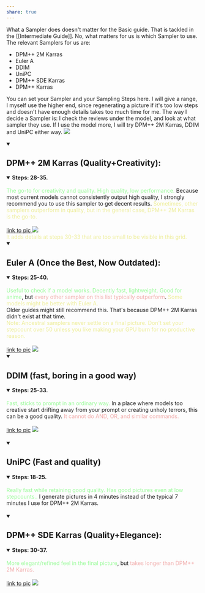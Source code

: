 ```yaml
---
share: true
---
```


What a Sampler does doesn't matter for the Basic guide. That is tackled in the [[Intermediate Guide]]. No, what matters for us is which Sampler to use.
The relevant Samplers for us are:
- DPM++ 2M Karras
- Euler A
- DDIM
- UniPC
- DPM++ SDE Karras
- DPM++ Karras

You can set your Sampler and your Sampling Steps here. I will give a range, I myself use the higher end, since regenerating a picture if it's too low steps and doesn't have enough details takes too much time for me. 
The way I decide a Sampler is: I check the reviews under the model, and look at what sampler they use. If I use the model more, I will try DPM++ 2M Karras, DDIM and UniPC either way. 
![](https://lh4.googleusercontent.com/dlp1VGs-wqr4fhSzjP0gIBofRCoOJVKHQ530UNllzjHTNjUnHiOGMz1kw6aQhRWFKm5Wjb3XcUJIS6saVRoXx4GHE6wgU99Glts4GL7cKghmuw3E9T6cUHn-fZ8_AP3iOHCNGiRxt5u5eTTt3YO8caE)


<details open><summary>
<b><h2> DPM++ 2M Karras (Quality+Creativity): </h2>
</b></summary>
<details open><summary>
<b> Steps: 28-35.
</b></summary>
</details>
<br> 
<font color=98fb98>The go-to for creativity and quality. High quality, low performance.</font> Because most current models cannot consistently output high quality, I strongly recommend you to use this sampler to get decent results. <font color=EDED96>Sometimes, other samplers outperform in quality, but in the general case, DPM++ 2M Karras is the go-to.</font> 
<br><br>
<a href="https://cdn.discordapp.com/attachments/1017817227245924432/1092427055351746610/xyz_grid-0002-1469537461-1.png">link to pic </a>
<img src="https://lh5.googleusercontent.com/haIj2Wd4WUT2_pyG4r-kpfFo2Nwz9yF7O4oyOgMNhaWCeHDV4rZGLvkN5SSV5bPoz-xqougnElZuJQb7FC81CG2kk9l7FG2x4QuzWKwBXUypmIDsRiwKTE4qkvmNQbVFJYMh1zVi2JreW4wf78wKQxc"> 
<br>
<font color=EDED96>It adds details at steps 30-33 that are too small to be visible in this grid. </font>

</details>

<details open><summary>
<b><h2> Euler A (Once the Best, Now Outdated): </h2>
</b></summary>
<details open><summary>
<b> Steps: 25-40.
</b></summary>
</details>
<br> 
<font color=98fb98>Useful to check if a model works. Decently fast, lightweight. Good for anime</font>, but <font color=F1ACAB>every other sampler on this list typically outperform</font>. <font color=EDED96>Some models might be better with Euler A.</font> 
<br>
Older guides might still recommend this. That's because DPM++ 2M Karras didn't exist at that time. 
 <br>
 <font color=EDED96>Note: Ancestral samplers never settle on a final picture. Don't set your stepcount over 50 unless you like making your GPU burn for no productive reason.</font>
<br> <br>
<a href="https://cdn.discordapp.com/attachments/1017817227245924432/1092427666088538132/xyz_grid-0005-2305384990.png">link to pic</a>
<img src="https://lh5.googleusercontent.com/Ezw6uMz-lzis4r_pQuOXH2Y25VkAvxaafbSIO93uHkSl8X8b9PofquA7f4NKgGkcyKhf0ukxasfKsQilhb4tzbjURbeMCxZ-whKqw22I0SpGyxsBJhoPZmx_ilpuHOTrexX6HPfpucsOcrYcHHzL1xU">

</details>


<details open><summary>
<b><h2>DDIM (fast, boring in a good way)</h2>
</b></summary>
<details open><summary>
<b> Steps: 25-33.
</b></summary>
</details>
<br> 
<font color=98fb98>Fast, sticks to prompt in an ordinary way.</font> In a place where models too creative start drifting away from your prompt or creating unholy terrors, this can be a good quality. <font color=F1ACAB>It cannot do AND, OR, and similar commands.</font>
<br><br>
<a href="https://cdn.discordapp.com/attachments/1017817227245924432/1092427330552594482/xyz_grid-0004-3959478556.png">link to pic</a>
<img src="https://lh3.googleusercontent.com/kIKatfo9mSaY_pq7su9drACAIw6i859iKyiFNcgQBM2br9tpq4Pk8eP9hX8hgOaeBAKs5CWF1fmbrrdNfFxT91uVR73w9YnZikhTvVz6MlIj7LcxNItIyx2vlSiZfI3LB1ARmWCAVreqxA-Uv73lZzg">
</details> 
<br>
<details open><summary>
<b><h2>UniPC (Fast and quality) </h2>
</b></summary>
<details open><summary>
<b> Steps: 18-25.
</b></summary>
</details>
<br> 
<font color=98fb98>Really fast while retaining good quality. Has good pictures even at low stepcounts..</font> I generate pictures in 4 minutes instead of the typical 7 minutes I use for DPM++ 2M Karras. 
<br><br>
</details>
<details open><summary>
<b><h2> DPM++ SDE Karras (Quality+Elegance): </h2>
</b></summary>
<details open><summary>
<b> Steps: 30-37.
</b></summary>
</details>
<br> 
<font color=98fb98>More elegant/refined feel in the final picture</font>, but <font color=F1ACAB>takes longer than DPM++ 2M Karras.</font>  
<br><br><a href=" https://cdn.discordapp.com/attachments/1017817227245924432/1092426810966417430/xyz_grid-0003-1474217835.png"> link to pic</a>
<img src="https://lh6.googleusercontent.com/u_zZscqs8L791nrPfZB_Bt6ukiVMAPmTUp1RNizObzCfpIwksqFH4JEBsuyGVzgE7cr52JPHQL_zf4W5qrHzr5NHrxZjVIOhYwPcfJybq8ZRcljwTotD_lKoOJA_WiHNqsfB6Fws8h0ktOVLT5-lFEA">
</details>
